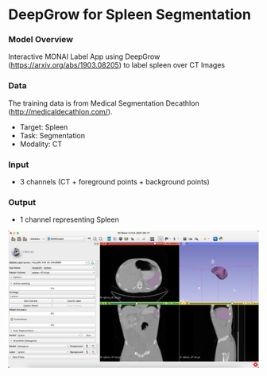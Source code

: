 # DeepGrow for Spleen Segmentation

### Model Overview

Interactive MONAI Label App using DeepGrow (https://arxiv.org/abs/1903.08205) to label spleen over CT Images

### Data

The training data is from Medical Segmentation Decathlon (http://medicaldecathlon.com/).

- Target: Spleen
- Task: Segmentation 
- Modality: CT

### Input

- 3 channels (CT + foreground points + background points)

### Output

- 1 channel representing Spleen


![DeepGrow for spleen](../../docs/images/sample-apps/deepedit_spleen.png)